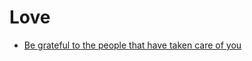 # Love


 - [Be grateful to the people that have taken care of you](../Be%20grateful%20to%20the%20people%20that%20have%20taken%20care%20of%20you/index.md)
    
